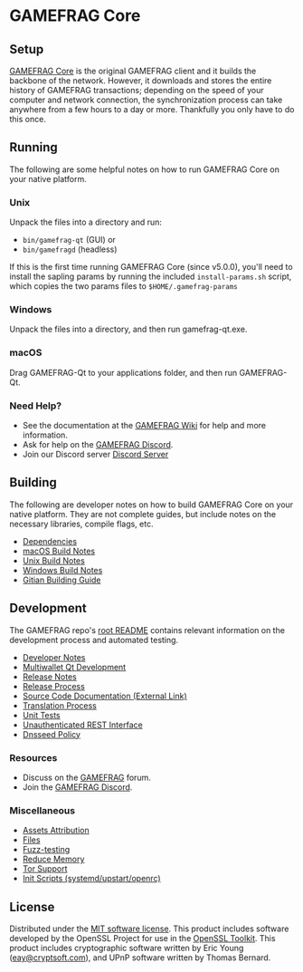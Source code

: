 GAMEFRAG Core
=============

Setup
---------------------
[GAMEFRAG Core](https://github.com/Game-Frag/game-frag-coin/releases) is the original GAMEFRAG client and it builds the backbone of the network. However, it downloads and stores the entire history of GAMEFRAG transactions; depending on the speed of your computer and network connection, the synchronization process can take anywhere from a few hours to a day or more. Thankfully you only have to do this once.

Running
---------------------
The following are some helpful notes on how to run GAMEFRAG Core on your native platform.

### Unix

Unpack the files into a directory and run:

- `bin/gamefrag-qt` (GUI) or
- `bin/gamefragd` (headless)

If this is the first time running GAMEFRAG Core (since v5.0.0), you'll need to install the sapling params by running the included `install-params.sh` script, which copies the two params files to `$HOME/.gamefrag-params`

### Windows

Unpack the files into a directory, and then run gamefrag-qt.exe.

### macOS

Drag GAMEFRAG-Qt to your applications folder, and then run GAMEFRAG-Qt.

### Need Help?

* See the documentation at the [GAMEFRAG Wiki](https://github.com/Game-Frag/game-frag-coin/wiki)
for help and more information.
* Ask for help on the [GAMEFRAG Discord](https://discord.game-frag.com/).
* Join our Discord server [Discord Server](https://discord.game-frag.com)

Building
---------------------
The following are developer notes on how to build GAMEFRAG Core on your native platform. They are not complete guides, but include notes on the necessary libraries, compile flags, etc.

- [Dependencies](dependencies.md)
- [macOS Build Notes](build-osx.md)
- [Unix Build Notes](build-unix.md)
- [Windows Build Notes](build-windows.md)
- [Gitian Building Guide](gitian-building.md)

Development
---------------------
The GAMEFRAG repo's [root README](/README.md) contains relevant information on the development process and automated testing.

- [Developer Notes](developer-notes.md)
- [Multiwallet Qt Development](multiwallet-qt.md)
- [Release Notes](release-notes.md)
- [Release Process](release-process.md)
- [Source Code Documentation (External Link)](https://www.game-frag.com/gamefrag/doxygen/)
- [Translation Process](translation_process.md)
- [Unit Tests](unit-tests.md)
- [Unauthenticated REST Interface](REST-interface.md)
- [Dnsseed Policy](dnsseed-policy.md)

### Resources
* Discuss on the [GAMEFRAG](https://discord.game-frag.com/) forum.
* Join the [GAMEFRAG Discord](https://discord.game-frag.com).

### Miscellaneous
- [Assets Attribution](assets-attribution.md)
- [Files](files.md)
- [Fuzz-testing](fuzzing.md)
- [Reduce Memory](reduce-memory.md)
- [Tor Support](tor.md)
- [Init Scripts (systemd/upstart/openrc)](init.md)

License
---------------------
Distributed under the [MIT software license](/COPYING).
This product includes software developed by the OpenSSL Project for use in the [OpenSSL Toolkit](https://www.openssl.org/). This product includes
cryptographic software written by Eric Young ([eay@cryptsoft.com](mailto:eay@cryptsoft.com)), and UPnP software written by Thomas Bernard.
